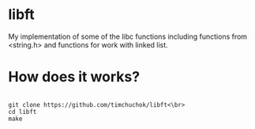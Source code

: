 # libft
My implementation of some of the libc functions including functions from &lt;string.h> and functions for work with linked list.

<h1>How does it works?</h1>

<code>
git clone https://github.com/timchuchok/libft<\br>
cd libft
make</br>

</code>
